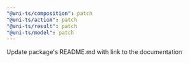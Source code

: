 ```yaml
---
"@uni-ts/composition": patch
"@uni-ts/action": patch
"@uni-ts/result": patch
"@uni-ts/model": patch
---
```


Update package's README.md with link to the documentation
